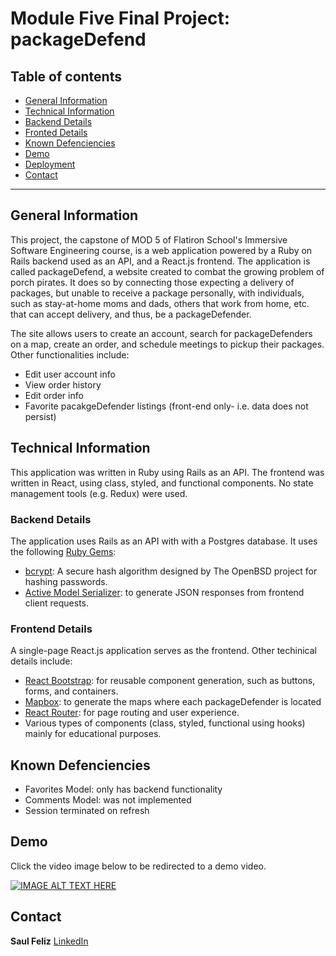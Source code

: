 Module Five Final Project: packageDefend
====================================

## Table of contents
* [General Information](#general-information)
* [Technical Information](#technical-information)
* [Backend Details](#backend-details)
* [Fronted Details](#frontend-details)
* [Known Defenciencies](#known-defenciencies)
* [Demo](#demo)
* [Deployment](#deployment)
* [Contact](#contact)

---

## General Information
This project, the capstone of MOD 5 of Flatiron School's Immersive Software Engineering course, is a web application powered by a Ruby on Rails backend used as an API, and a React.js frontend. The application is called packageDefend, a website created to combat the growing problem of porch pirates. It does so by connecting those expecting a delivery of packages, but unable to receive a package personally, with individuals, such as stay-at-home moms and dads, others that work from home, etc. that can accept delivery, and thus, be a packageDefender. 

The site allows users to create an account, search for packageDefenders on a map, create an order, and schedule meetings to pickup their packages. Other functionalities include:

- Edit user account info
- View order history
- Edit order info
- Favorite pacakgeDefender listings (front-end only- i.e. data does not persist)

## Technical Information 

This application was written in Ruby using Rails as an API. The frontend was written in React, using class, styled, and functional components. No state management tools (e.g. Redux) were used. 

### Backend Details 
The application uses Rails as an API with with a Postgres database. It uses the following [Ruby Gems](https://rubygems.org/):

- [bcrypt](https://rubygems.org/gems/bcrypt): A secure hash algorithm designed by The OpenBSD project for hashing passwords.
- [Active Model Serializer](https://rubygems.org/gems/active_model_serializers/versions/0.10.2): to generate JSON responses from frontend client requests. 


### Frontend Details

A single-page React.js application serves as the frontend. Other techinical details include:
- [React Bootstrap](https://react-bootstrap.github.io/): for reusable component generation, such as buttons, forms, and containers.
- [Mapbox](https://www.mapbox.com/): to generate the maps where each packageDefender is located
- [React Router](https://reacttraining.com/react-router/web/guides/quick-start): for page routing and user experience. 
- Various types of components (class, styled, functional using hooks) mainly for educational purposes. 

## Known Defenciencies
- Favorites Model: only has backend functionality
- Comments Model: was not implemented
- Session terminated on refresh



## Demo
Click the video image below to be redirected to a demo video.

[![IMAGE ALT TEXT HERE](http://img.youtube.com/vi/2xRP4NQs88Q/0.jpg)](https://youtu.be/2xRP4NQs88Q)



## Contact
**Saul Feliz** [LinkedIn](https://www.linkedin.com/in/saul-feliz/)


